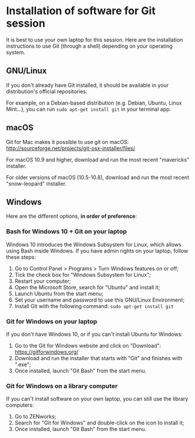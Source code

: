 # Installation of software for Git session

It is best to use your own laptop for this session. Here are the installation instructions to use Git (through a shell) depending on your operating system.

## GNU/Linux

If you don't already have Git installed, it should be available in your distribution's official repositories.

For example, on a Debian-based distribution (e.g. Debian, Ubuntu, Linux Mint...), you can run `sudo apt-get install git` in your terminal app.

## macOS

Git for Mac makes it possible to use git on macOS: http://sourceforge.net/projects/git-osx-installer/files/

For macOS 10.9 and higher, download and run the most recent "mavericks" installer.

For older versions of macOS (10.5-10.8), download and run the most recent "snow-leopard" installer.

## Windows

Here are the different options, **in order of preference**:

### Bash for Windows 10 + Git on your laptop

Windows 10 introduces the Windows Subsystem for Linux, which allows using Bash inside Windows. If you have admin rights on your laptop, follow these steps:

1. Go to Control Panel > Programs > Turn Windows features on or off;
1. Tick the check box for  "Windows Subsystem for Linux";
1. Restart your computer;
1. Open the Microsoft Store, search for "Ubuntu" and install it;
1. Launch Ubuntu from the start menu;
1. Set your username and password to use this GNU/Linux Environment;
1. Install Git with the following command: `sudo apt-get install git`

### Git for Windows on your laptop

If you don't have Windows 10, or if you can't install Ubuntu for Windows:

1. Go to the Git for Windows website and click on "Download": https://gitforwindows.org/
1. Download and run the installer that starts with "Git" and finishes with ".exe";
1. Once installed, launch "Git Bash" from the start menu.

### Git for Windows on a library computer

If you can't install software on your own laptop, you can still use the library computers:

1. Go to ZENworks;
1. Search for "Git for Windows" and double-click on the icon to install it;
1. Once installed, launch "Git Bash" from the start menu.
